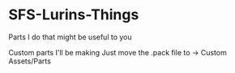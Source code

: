 # SFS-Lurins-Things
Parts I do that might be useful to you  

Custom parts I'll be making
Just move the .pack file to -> Custom Assets/Parts
